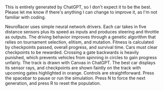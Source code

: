 This is entirely generated by ChatGPT, so I don't expect it to be the best. Please let me know if there's anything I can change to improve it, as I'm not familiar with coding. 

NeuroRacer uses simple neural network drivers. Each car takes in five distance sensors plus its speed as inputs and produces steering and throttle as outputs.
The driving behavior improves through a genetic algorithm that relies on tournament selection, elitism, and mutation. Fitness is calculated by checkpoints passed, overall progress, and survival time.
Cars must clear checkpoints to be rewarded. Crossing a gate backwards is heavily punished, which prevents vehicles from spinning in circles to gain progress unfairly.
The track is drawn with Canvas in ChatGPT. The best car displays its sensor rays, and checkpoints are shown faintly on the track with upcoming gates highlighted in orange.
Controls are straightforward. Press the spacebar to pause or run the simulation. Press N to force the next generation, and press R to reset the population.
